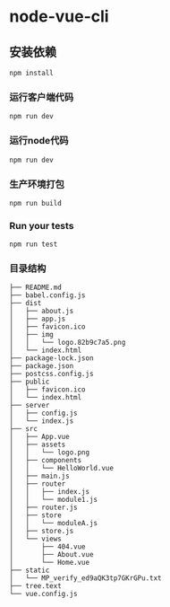 # node-vue-cli

## 安装依赖
```
npm install
```

### 运行客户端代码
```
npm run dev
```

### 运行node代码
```
npm run dev
```

### 生产环境打包
```
npm run build
```

### Run your tests
```
npm run test
```

### 目录结构
```
├── README.md
├── babel.config.js
├── dist
│   ├── about.js
│   ├── app.js
│   ├── favicon.ico
│   ├── img
│   │   └── logo.82b9c7a5.png
│   └── index.html
├── package-lock.json
├── package.json
├── postcss.config.js
├── public
│   ├── favicon.ico
│   └── index.html
├── server
│   ├── config.js
│   └── index.js
├── src
│   ├── App.vue
│   ├── assets
│   │   └── logo.png
│   ├── components
│   │   └── HelloWorld.vue
│   ├── main.js
│   ├── router
│   │   ├── index.js
│   │   └── module1.js
│   ├── router.js
│   ├── store
│   │   └── moduleA.js
│   ├── store.js
│   └── views
│       ├── 404.vue
│       ├── About.vue
│       └── Home.vue
├── static
│   └── MP_verify_ed9aQK3tp7GKrGPu.txt
├── tree.text
└── vue.config.js
```
